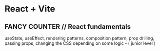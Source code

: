 # React + Vite

## FANCY COUNTER // React fundamentals

useState, useEffect, rendering patterns, composition pattern, prop drilling,
passing props, changing the CSS depending on some logic - ( junior level )
